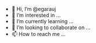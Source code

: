 - 👋 Hi, I’m @egarauj
- 👀 I’m interested in ...
- 🌱 I’m currently learning ...
- 💞️ I’m looking to collaborate on ...
- 📫 How to reach me ...

<!---
egarauj/egarauj is a ✨ special ✨ repository because its `README.md` (this file) appears on your GitHub profile.
You can click the Preview link to take a look at your changes.
--->
